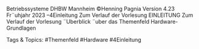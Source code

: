 Betriebssysteme DHBW Mannheim ©Henning Pagnia Version 4.23 Fr¨uhjahr 2023 –4Einleitung Zum Verlauf der Vorlesung
EINLEITUNG
Zum Verlauf der Vorlesung
¨Uberblick ¨uber das Themenfeld
Hardware-Grundlagen

   Tags & Topics:
   #Themenfeld
   #Hardware
   #4Einleitung
